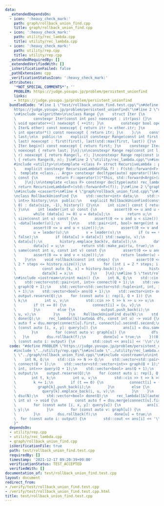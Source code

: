 ```yaml
---
data:
  _extendedDependsOn:
  - icon: ':heavy_check_mark:'
    path: graph/rollback_union_find.cpp
    title: graph/rollback_union_find.cpp
  - icon: ':heavy_check_mark:'
    path: utility/rec_lambda.cpp
    title: utility/rec_lambda.cpp
  - icon: ':heavy_check_mark:'
    path: utility/rep.cpp
    title: utility/rep.cpp
  _extendedRequiredBy: []
  _extendedVerifiedWith: []
  _isVerificationFailed: false
  _pathExtension: cpp
  _verificationStatusIcon: ':heavy_check_mark:'
  attributes:
    '*NOT_SPECIAL_COMMENTS*': ''
    PROBLEM: https://judge.yosupo.jp/problem/persistent_unionfind
    links:
    - https://judge.yosupo.jp/problem/persistent_unionfind
  bundledCode: "#line 1 \"test/rollback_union_find.test.cpp\"\n#define PROBLEM \"\
    https://judge.yosupo.jp/problem/persistent_unionfind\"\n#line 2 \"utility/rep.cpp\"\
    \n#include <algorithm>\n\nclass Range {\n    struct Iter {\n        int itr;\n\
    \        constexpr Iter(const int pos) noexcept : itr(pos) {}\n        constexpr\
    \ void operator++() noexcept { ++itr; }\n        constexpr bool operator!=(const\
    \ Iter& other) const noexcept { return itr != other.itr; }\n        constexpr\
    \ int operator*() const noexcept { return itr; }\n    };\n    const Iter first,\
    \ last;\n\n  public:\n    explicit constexpr Range(const int first, const int\
    \ last) noexcept : first(first), last(std::max(first, last)) {}\n    constexpr\
    \ Iter begin() const noexcept { return first; }\n    constexpr Iter end() const\
    \ noexcept { return last; }\n};\n\nconstexpr Range rep(const int l, const int\
    \ r) noexcept { return Range(l, r); }\nconstexpr Range rep(const int n) noexcept\
    \ { return Range(0, n); }\n#line 2 \"utility/rec_lambda.cpp\"\n#include <type_traits>\n\
    #include <utility>\n\ntemplate <class F> struct RecursiveLambda : private F {\n\
    \    explicit constexpr RecursiveLambda(F&& f) : F(std::forward<F>(f)) {}\n  \
    \  template <class... Args> constexpr decltype(auto) operator()(Args&&... args)\
    \ const {\n        return F::operator()(*this, std::forward<Args>(args)...);\n\
    \    }\n};\n\ntemplate <class F> constexpr decltype(auto) rec_lambda(F&& f) {\
    \ return RecursiveLambda<F>(std::forward<F>(f)); }\n#line 2 \"graph/rollback_union_find.cpp\"\
    \n#include <cassert>\n#line 4 \"graph/rollback_union_find.cpp\"\n#include <vector>\n\
    \nclass RollbackUnionFind {\n    std::vector<int> data;\n    std::vector<std::pair<int,\
    \ int>> history;\n\n  public:\n    explicit RollbackUnionFind(const int size =\
    \ 0) : data(size, -1), history() {}\n\n    int size() const { return data.size();\
    \ }\n\n    int leader(int u) const {\n        assert(0 <= u and u < size());\n\
    \        while (data[u] >= 0) u = data[u];\n        return u;\n    }\n\n    int\
    \ size(const int u) const {\n        assert(0 <= u and u < size());\n        return\
    \ -data[leader(u)];\n    }\n\n    std::pair<int, bool> merge(int u, int v) {\n\
    \        assert(0 <= u and u < size());\n        assert(0 <= v and v < size());\n\
    \        u = leader(u);\n        v = leader(v);\n        if (u == v) return std::make_pair(u,\
    \ false);\n        if (data[u] > data[v]) std::swap(u, v);\n        history.emplace_back(u,\
    \ data[u]);\n        history.emplace_back(v, data[v]);\n        data[u] += data[v];\n\
    \        data[v] = u;\n        return std::make_pair(u, true);\n    }\n\n    bool\
    \ same(const int u, const int v) const {\n        assert(0 <= u and u < size());\n\
    \        assert(0 <= v and v < size());\n        return leader(u) == leader(v);\n\
    \    }\n\n    void rollback(const int steps) {\n        assert(0 <= steps and\
    \ 2 * steps <= history.size());\n        for (int i = 2 * steps; i > 0; --i) {\n\
    \            const auto [k, x] = history.back();\n            history.pop_back();\n\
    \            data[k] = x;\n        }\n    }\n};\n#line 5 \"test/rollback_union_find.test.cpp\"\
    \n#include <iostream>\n\nint main() {\n    int N, Q;\n    std::cin >> N >> Q;\n\
    \    std::vector<std::pair<int, int>> connect(Q + 1);\n    std::vector<std::vector<int>>\
    \ graph(Q + 1);\n    std::vector<std::vector<std::tuple<int, int, int>>> query(Q\
    \ + 1);\n    std::vector<bool> ans(Q + 1);\n    std::vector<int> output;\n   \
    \ output.reserve(Q);\n    for (const auto i: rep(1, Q + 1)) {\n        int t,\
    \ k;\n        int u, v;\n        std::cin >> t >> k >> u >> v;\n        k += 1;\n\
    \        if (t == 0) {\n            connect[i] = {u, v};\n            graph[k].push_back(i);\n\
    \        }\n        else {\n            output.push_back(i);\n            query[k].emplace_back(i,\
    \ u, v);\n        }\n    }\n    RollbackUnionFind dsu(N);\n    std::vector<bool>\
    \ done(Q);\n    rec_lambda([&](auto&& dfs, const int u) -> void {\n        const\
    \ auto f = dsu.merge(connect[u].first, connect[u].second).second;\n        for\
    \ (const auto [i, x, y]: query[u]) {\n            ans[i] = dsu.same(x, y);\n \
    \       }\n        for (const auto v: graph[u]) {\n            dfs(v);\n     \
    \   }\n        dsu.rollback(f);\n        done[u] = true;\n    })(0);\n    for\
    \ (const auto i: output) {\n        std::cout << ans[i] << '\\n';\n    }\n}\n"
  code: "#define PROBLEM \"https://judge.yosupo.jp/problem/persistent_unionfind\"\n\
    #include \"../utility/rep.cpp\"\n#include \"../utility/rec_lambda.cpp\"\n#include\
    \ \"../graph/rollback_union_find.cpp\"\n#include <iostream>\n\nint main() {\n\
    \    int N, Q;\n    std::cin >> N >> Q;\n    std::vector<std::pair<int, int>>\
    \ connect(Q + 1);\n    std::vector<std::vector<int>> graph(Q + 1);\n    std::vector<std::vector<std::tuple<int,\
    \ int, int>>> query(Q + 1);\n    std::vector<bool> ans(Q + 1);\n    std::vector<int>\
    \ output;\n    output.reserve(Q);\n    for (const auto i: rep(1, Q + 1)) {\n \
    \       int t, k;\n        int u, v;\n        std::cin >> t >> k >> u >> v;\n\
    \        k += 1;\n        if (t == 0) {\n            connect[i] = {u, v};\n  \
    \          graph[k].push_back(i);\n        }\n        else {\n            output.push_back(i);\n\
    \            query[k].emplace_back(i, u, v);\n        }\n    }\n    RollbackUnionFind\
    \ dsu(N);\n    std::vector<bool> done(Q);\n    rec_lambda([&](auto&& dfs, const\
    \ int u) -> void {\n        const auto f = dsu.merge(connect[u].first, connect[u].second).second;\n\
    \        for (const auto [i, x, y]: query[u]) {\n            ans[i] = dsu.same(x,\
    \ y);\n        }\n        for (const auto v: graph[u]) {\n            dfs(v);\n\
    \        }\n        dsu.rollback(f);\n        done[u] = true;\n    })(0);\n  \
    \  for (const auto i: output) {\n        std::cout << ans[i] << '\\n';\n    }\n\
    }"
  dependsOn:
  - utility/rep.cpp
  - utility/rec_lambda.cpp
  - graph/rollback_union_find.cpp
  isVerificationFile: true
  path: test/rollback_union_find.test.cpp
  requiredBy: []
  timestamp: '2021-12-17 09:20:39+09:00'
  verificationStatus: TEST_ACCEPTED
  verifiedWith: []
documentation_of: test/rollback_union_find.test.cpp
layout: document
redirect_from:
- /verify/test/rollback_union_find.test.cpp
- /verify/test/rollback_union_find.test.cpp.html
title: test/rollback_union_find.test.cpp
---
```

